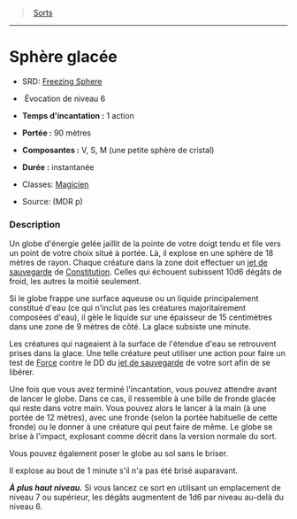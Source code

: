 ﻿---
!SpellHD
Level: 6
Type: Évocation
CastingTime: 1 action
Range: 90 mètres
Components: V, S, M (une petite sphère de cristal)
Duration: instantanée
Classes: '[Magicien](hd_wizard.md)'
Id: spells_hd.md#sphère-glacée
ParentLink: spells_hd.md#sorts
Name: Sphère glacée
ParentName: Sorts
NameLevel: 1
AltName: '[Freezing Sphere](srd_spells_freezing_sphere.md)'
Source: (MDR p)
Attributes: {}
---
> [Sorts](hd_spells.md)

---

# Sphère glacée

- SRD: [Freezing Sphere](srd_spells_freezing_sphere.md)

-  Évocation de niveau 6

- **Temps d'incantation :** 1 action

- **Portée :** 90 mètres

- **Composantes :** V, S, M (une petite sphère de cristal)

- **Durée :** instantanée

- Classes: [Magicien](hd_wizard.md)

- Source: (MDR p)

### Description

Un globe d'énergie gelée jaillit de la pointe de votre doigt tendu et file vers un point de votre choix situé à portée. Là, il explose en une sphère de 18 mètres de rayon. Chaque créature dans la zone doit effectuer un [jet de sauvegarde](hd_abilities_jets_de_sauvegarde.md) de [Constitution](hd_abilities_constitution.md). Celles qui échouent subissent 10d6 dégâts de froid, les autres la moitié seulement.

Si le globe frappe une surface aqueuse ou un liquide principalement constitué d'eau (ce qui n'inclut pas les créatures majoritairement composées d'eau), il gèle le liquide sur une épaisseur de 15 centimètres dans une zone de 9 mètres de côté. La glace subsiste une minute.

Les créatures qui nageaient à la surface de l'étendue d'eau se retrouvent prises dans la glace. Une telle créature peut utiliser une action pour faire un test de [Force](hd_abilities_strength.md) contre le DD du [jet de sauvegarde](hd_abilities_jets_de_sauvegarde.md) de votre sort afin de se libérer.

Une fois que vous avez terminé l'incantation, vous pouvez attendre avant de lancer le globe. Dans ce cas, il ressemble à une bille de fronde glacée qui reste dans votre main. Vous pouvez alors le lancer à la main (à une portée de 12 mètres), avec une fronde (selon la portée habituelle de cette fronde) ou le donner à une créature qui peut faire de même. Le globe se brise à l'impact, explosant comme décrit dans la version normale du sort.

Vous pouvez également poser le globe au sol sans le briser.

Il explose au bout de 1 minute s'il n'a pas été brisé auparavant.

**_À plus haut niveau._** Si vous lancez ce sort en utilisant un emplacement de niveau 7 ou supérieur, les dégâts augmentent de 1d6 par niveau au-delà du niveau 6.

